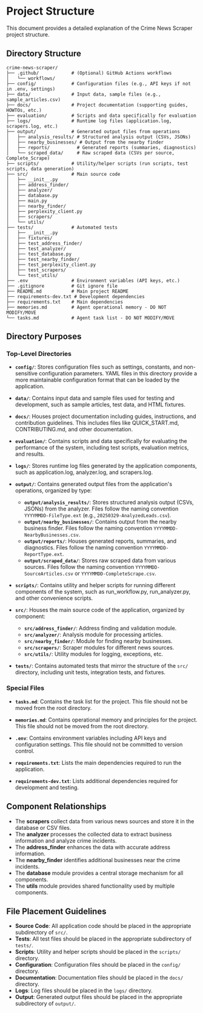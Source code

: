 # Project Structure

This document provides a detailed explanation of the Crime News Scraper project structure.

## Directory Structure

```
crime-news-scraper/
├── .github/            # (Optional) GitHub Actions workflows
│   └── workflows/
├── config/             # Configuration files (e.g., API keys if not in .env, settings)
├── data/               # Input data, sample files (e.g., sample_articles.csv)
├── docs/               # Project documentation (supporting guides, HOWTOs, etc.)
├── evaluation/         # Scripts and data specifically for evaluation
├── logs/               # Runtime log files (application.log, scrapers.log, etc.)
├── output/             # Generated output files from operations
│   ├── analysis_results/ # Structured analysis output (CSVs, JSONs)
│   ├── nearby_businesses/ # Output from the nearby finder
│   ├── reports/          # Generated reports (summaries, diagnostics)
│   └── scraped_data/     # Raw scraped data (CSVs per source, Complete_Scrape)
├── scripts/            # Utility/helper scripts (run scripts, test scripts, data generation)
├── src/                # Main source code
│   ├── __init__.py
│   ├── address_finder/
│   ├── analyzer/
│   ├── database.py
│   ├── main.py
│   ├── nearby_finder/
│   ├── perplexity_client.py
│   ├── scrapers/
│   └── utils/
├── tests/              # Automated tests
│   ├── __init__.py
│   ├── fixtures/
│   ├── test_address_finder/
│   ├── test_analyzer/
│   ├── test_database.py
│   ├── test_nearby_finder/
│   ├── test_perplexity_client.py
│   ├── test_scrapers/
│   └── test_utils/
├── .env                # Environment variables (API keys, etc.)
├── .gitignore          # Git ignore file
├── README.md           # Main project README
├── requirements-dev.txt # Development dependencies
├── requirements.txt    # Main dependencies
├── memories.md         # Agent operational memory - DO NOT MODIFY/MOVE
└── tasks.md            # Agent task list - DO NOT MODIFY/MOVE
```

## Directory Purposes

### Top-Level Directories

- **`config/`**: Stores configuration files such as settings, constants, and non-sensitive configuration parameters. YAML files in this directory provide a more maintainable configuration format that can be loaded by the application.

- **`data/`**: Contains input data and sample files used for testing and development, such as sample articles, test data, and HTML fixtures.

- **`docs/`**: Houses project documentation including guides, instructions, and contribution guidelines. This includes files like QUICK_START.md, CONTRIBUTING.md, and other documentation.

- **`evaluation/`**: Contains scripts and data specifically for evaluating the performance of the system, including test scripts, evaluation metrics, and results.

- **`logs/`**: Stores runtime log files generated by the application components, such as application.log, analyzer.log, and scrapers.log.

- **`output/`**: Contains generated output files from the application's operations, organized by type:
  - **`output/analysis_results/`**: Stores structured analysis output (CSVs, JSONs) from the analyzer. Files follow the naming convention `YYYYMMDD-FileType.ext` (e.g., `20250329-AnalyzedLeads.csv`).
  - **`output/nearby_businesses/`**: Contains output from the nearby business finder. Files follow the naming convention `YYYYMMDD-NearbyBusinesses.csv`.
  - **`output/reports/`**: Houses generated reports, summaries, and diagnostics. Files follow the naming convention `YYYYMMDD-ReportType.ext`.
  - **`output/scraped_data/`**: Stores raw scraped data from various sources. Files follow the naming convention `YYYYMMDD-SourceArticles.csv` or `YYYYMMDD-CompleteScrape.csv`.

- **`scripts/`**: Contains utility and helper scripts for running different components of the system, such as run_workflow.py, run_analyzer.py, and other convenience scripts.

- **`src/`**: Houses the main source code of the application, organized by component:
  - **`src/address_finder/`**: Address finding and validation module.
  - **`src/analyzer/`**: Analysis module for processing articles.
  - **`src/nearby_finder/`**: Module for finding nearby businesses.
  - **`src/scrapers/`**: Scraper modules for different news sources.
  - **`src/utils/`**: Utility modules for logging, exceptions, etc.

- **`tests/`**: Contains automated tests that mirror the structure of the `src/` directory, including unit tests, integration tests, and fixtures.

### Special Files

- **`tasks.md`**: Contains the task list for the project. This file should not be moved from the root directory.

- **`memories.md`**: Contains operational memory and principles for the project. This file should not be moved from the root directory.

- **`.env`**: Contains environment variables including API keys and configuration settings. This file should not be committed to version control.

- **`requirements.txt`**: Lists the main dependencies required to run the application.

- **`requirements-dev.txt`**: Lists additional dependencies required for development and testing.

## Component Relationships

- The **scrapers** collect data from various news sources and store it in the database or CSV files.
- The **analyzer** processes the collected data to extract business information and analyze crime incidents.
- The **address_finder** enhances the data with accurate address information.
- The **nearby_finder** identifies additional businesses near the crime incidents.
- The **database** module provides a central storage mechanism for all components.
- The **utils** module provides shared functionality used by multiple components.

## File Placement Guidelines

- **Source Code**: All application code should be placed in the appropriate subdirectory of `src/`.
- **Tests**: All test files should be placed in the appropriate subdirectory of `tests/`.
- **Scripts**: Utility and helper scripts should be placed in the `scripts/` directory.
- **Configuration**: Configuration files should be placed in the `config/` directory.
- **Documentation**: Documentation files should be placed in the `docs/` directory.
- **Logs**: Log files should be placed in the `logs/` directory.
- **Output**: Generated output files should be placed in the appropriate subdirectory of `output/`.
